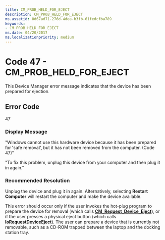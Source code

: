 ```yaml
---
title: CM_PROB_HELD_FOR_EJECT
description: CM_PROB_HELD_FOR_EJECT
ms.assetid: 8d67ad71-276d-4dea-b3fb-61fedcfba789
keywords:
- CM_PROB_HELD_FOR_EJECT
ms.date: 04/20/2017
ms.localizationpriority: medium
---
```


# Code 47 - CM_PROB_HELD_FOR_EJECT

This Device Manager error message indicates that the device has been prepared for ejection.

## Error Code

47

### Display Message

"Windows cannot use this hardware device because it has been prepared for 'safe removal', but it has not been removed from the computer. (Code 47)"

"To fix this problem, unplug this device from your computer and then plug it in again."

### Recommended Resolution

Unplug the device and plug it in again. Alternatively, selecting **Restart Computer** will restart the computer and make the device available.

This error should occur only if the user invokes the hot-plug program to prepare the device for removal (which calls [**CM_Request_Device_Eject**](https://docs.microsoft.com/windows/desktop/api/cfgmgr32/nf-cfgmgr32-cm_request_device_ejectw)), or if the user presses a physical eject button (which calls [**IoRequestDeviceEject**](https://docs.microsoft.com/windows-hardware/drivers/ddi/wdm/nf-wdm-iorequestdeviceeject)). The user can prepare a device that is currently not removable, such as a CD-ROM trapped between the laptop and the docking station tray.
